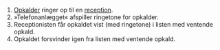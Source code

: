 1. [Opkalder](Terminologi#opkalder) ringer op til en [reception](Terminologi#reception).
1. »Telefonanlægget« afspiller ringetone for opkalder.
1. Receptionisten får opkaldet vist (med ringetone) i listen med ventende opkald.
1. Opkaldet forsvinder igen fra listen med ventende opkald.
